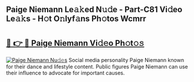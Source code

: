 ## Paige Niemann Le𝚊𝚔ed N𝚞𝚍e - Part-C81 Vi𝚍eo Le𝚊𝚔s - H𝚘t O𝚗lyf𝚊ns Ph𝚘tos Wcmrr

# <h2><a href="http://hfcypai.feru.top/?c=Paige+Niemann">🔗 👉 🔴 Paige Niemann Vi𝚍𝚎o Ph𝚘t𝚘𝚜</a></h2>

[![Paige Niemann Nu𝚍𝚎s](https://i.imgur.com/0TWrTi3.gif)](http://hfcypai.feru.top/?c=Paige+Niemann)
Social media personality Paige Niemann known for their dance and lifestyle content. Public figures Paige Niemann can use their influence to advocate for important causes. 
